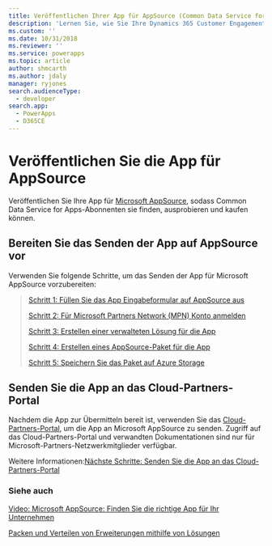```yaml
---
title: Veröffentlichen Ihrer App für AppSource (Common Data Service for Apps) | Microsoft Docs
description: 'Lernen Sie, wie Sie Ihre Dynamics 365 Customer Engagement App auf Microsoft Dynamics AppSource veröffentlichen, damit die Abonnenten sie finden und erwerben können.'
ms.custom: ''
ms.date: 10/31/2018
ms.reviewer: ''
ms.service: powerapps
ms.topic: article
author: shmcarth
ms.author: jdaly
manager: ryjones
search.audienceType:
  - developer
search.app:
  - PowerApps
  - D365CE
---
```

# <a name="publish-your-app-on-appsource"></a>Veröffentlichen Sie die App für AppSource

Veröffentlichen Sie Ihre App für [Microsoft AppSource](https://appsource.microsoft.com), sodass Common Data Service for Apps-Abonnenten sie finden, ausprobieren und kaufen können. 

## <a name="prepare-for-submitting-your-app-on-appsource"></a>Bereiten Sie das Senden der App auf AppSource vor

Verwenden Sie folgende Schritte, um das Senden der App für Microsoft AppSource vorzubereiten:

> [Schritt 1: Füllen Sie das App Eingabeformular auf AppSource aus](fill-app-submission-form-appsource.md)
> 
> [Schritt 2: Für Microsoft Partners Network (MPN) Konto anmelden](register-microsoft-partner-network.md)
> 
> [Schritt 3: Erstellen einer verwalteten Lösung für die App](create-solution-app-appsource.md)
> 
> [Schritt 4: Erstellen eines AppSource-Paket für die App](create-package-app-appsource.md)
> 
> [Schritt 5: Speichern Sie das Paket auf Azure Storage](store-appsource-package-azure-storage.md)

## <a name="submit-your-app-on-cloud-partner-portal"></a>Senden Sie die App an das Cloud-Partners-Portal

Nachdem die App zur Übermitteln bereit ist, verwenden Sie das [Cloud-Partners-Portal](https://cloudpartner.azure.com), um die App an Microsoft AppSource zu senden. Zugriff auf das Cloud-Partners-Portal und verwandten Dokumentationen sind nur für Microsoft-Partners-Netzwerkmitglieder verfügbar.

Weitere Informationen:[Nächste Schritte: Senden Sie die App an das Cloud-Partners-Portal](next-steps-submit-app-cloud-partner-portal.md)
  
 <!--If your app is a good fit, please proceed to the next step to submit your app. The specific process for this may change over time, but at the time this was written the process consists of a form where you will let us know about your app and how to contact you. After that, someone will contact you and help lead you through the process of registering your app.  
  
   
  
 When potential customers click on the listing for your app on AppSource there are different experiences they may have depending on how your app is registered. There are three submission types: *hosted*, *partner-led* and *customer-led*.  
  
-   A *hosted trial* will display a link to allow an interested customer to try your application in a separate hosted environment.  
  
-   A *partner-led trial* is essentially a lead-referral program where the AppSource site will forward information to you about a someone who is interested in your app. A partner led trial is a good choice when your app has solutions with dependencies or is not installed as a [!INCLUDE[pn_dynamics_crm](../includes/pn-dynamics-crm.md)] solution.  
  
-   A *customer-led trial* is where the customer will have the opportunity to install your application into their [!INCLUDE[pn_dynamics_crm_online](../includes/pn-dynamics-crm-online.md)] organization.  
  
## Certification process for customer-led trial offer  
 The customer-led trial offer has the most rigorous certification process. For a customer-led trial you will need to create a [!INCLUDE[pn_dynamics_crm](../includes/pn-dynamics-crm.md)] Package. A [!INCLUDE[pn_dynamics_crm](../includes/pn-dynamics-crm.md)] package is a setup package for deploying [!INCLUDE[pn_dynamics_crm](../includes/pn-dynamics-crm.md)] solutions, data and executing install and upgrade operations on an instance of [!INCLUDE[pn_dynamics_crm](../includes/pn-dynamics-crm.md)]. This allows for the automation of installation tasks to support deploying an application into the customer's [!INCLUDE[pn_dynamics_crm](../includes/pn-dynamics-crm.md)] environment. Creating [!INCLUDE[pn_dynamics_crm](../includes/pn-dynamics-crm.md)] packages is identical to creating packages for the [!INCLUDE[pn_package_deployer_long](../includes/pn-package-deployer-long.md)] with a few additional steps. More information: [Create packages for the Dynamics 365 Package Deployer](create-packages-package-deployer.md)  
  
 When submitting a [!INCLUDE[pn_dynamics_crm](../includes/pn-dynamics-crm.md)] Package for a customer-led trial please be aware of the following:  
  
-   Your [!INCLUDE[pn_dynamics_crm](../includes/pn-dynamics-crm.md)] Package will be tested to make sure that it only uses supported extensibility methods as documented in the [!INCLUDE [pn-sdk](../includes/pn-sdk.md)].  
  
-   With your [!INCLUDE[pn_dynamics_crm](../includes/pn-dynamics-crm.md)] Package you will need to provide a number of test cases and use cases which will be reviewed as part of the certification process.-->  
  
### <a name="see-also"></a>Siehe auch  
[Video: Microsoft AppSource: Finden Sie die richtige App für Ihr Unternehmen](https://youtu.be/hpq_Y9LuIB8)

[Packen und Verteilen von Erweiterungen mithilfe von Lösungen](/dynamics365/customer-engagement/developer/package-distribute-extensions-use-solutions) 
